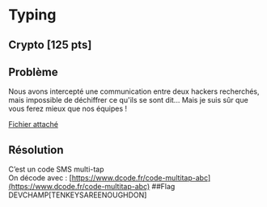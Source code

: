 # Typing
## Crypto [125 pts]
## Problème 
Nous avons intercepté une communication entre deux hackers recherchés, mais impossible de déchiffrer ce qu'ils se sont dit... Mais je suis sûr que vous ferez mieux que nos équipes !  

[Fichier attaché](files/2kia.txt)
## Résolution
C’est un code SMS multi-tap  
On décode avec :
[https://www.dcode.fr/code-multitap-abc](https://www.dcode.fr/code-multitap-abc) 
##Flag
DEVCHAMP[TENKEYSAREENOUGHDON]

